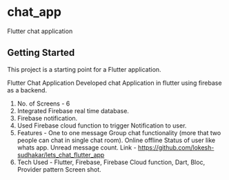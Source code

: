 # chat_app

Flutter chat application

## Getting Started

This project is a starting point for a Flutter application.

Flutter Chat Application
Developed chat Application in flutter using firebase as a backend.
1. No. of Screens - 6
2. Integrated Firebase real time database.
3. Firebase notification.
4. Used Firebase cloud function to trigger Notification to user.
5. Features -
One to one message
Group chat functionality (more that two people can chat in single chat room).
Online offline Status of user like whats app.
Unread message count.
Link - https://github.com/lokesh-sudhakar/lets_chat_flutter_app
6. Tech Used - Flutter, Firebase, Firebase Cloud function, Dart, Bloc, Provider pattern
Screen shot. 


